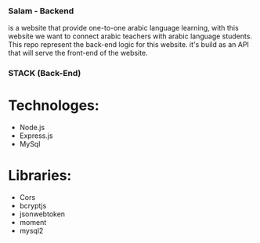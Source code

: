 ### Salam - Backend
is a website that provide one-to-one arabic language learning, with this website we want to connect arabic teachers with arabic language students. This repo represent the back-end logic for this website. it's build as an API that will serve the front-end of the website.

### STACK (Back-End)
# Technologes:
*  Node.js
*  Express.js
*  MySql

# Libraries:
*  Cors
*  bcryptjs
*  jsonwebtoken
*  moment
*  mysql2
